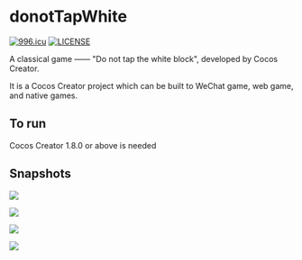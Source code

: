 # donotTapWhite

[![996.icu](https://img.shields.io/badge/link-996.icu-red.svg)](https://996.icu)
[![LICENSE](https://img.shields.io/badge/license-Anti%20996-blue.svg)](https://github.com/996icu/996.ICU/blob/master/LICENSE)

A classical game —— "Do not tap the white block", developed by Cocos Creator.

It is a Cocos Creator project which can be built to WeChat game, web game, and native games.

## To run

Cocos Creator 1.8.0 or above is needed

## Snapshots

![](./snapshots/1553223914582.jpg)

![](./snapshots/1553223994978.jpg)

![](./snapshots/1553224084844.jpg)

![](./snapshots/1553224013955.jpg)
